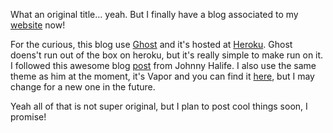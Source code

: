 What an original title... yeah. 
But I finally have a blog associated to my [website](http://thomasricouard.info) now! 

For the curious, this blog use [Ghost](https://ghost.org) and it's hosted at [Heroku](http://heroku.com). Ghost doens't run out of the box on heroku, but it's really simple to make run on it. 
I followed this awesome blog [post](http://blog.johnny.io/how-to-get-ghost-running-on-heroku-for-free/) from Johnny Halife.
I also use the same theme as him at the moment, it's Vapor and you can find it [here](https://github.com/sethlilly/Vapor), but I may change for a new one in the future.

Yeah all of that is not super original, but I plan to post cool things soon, I promise!

